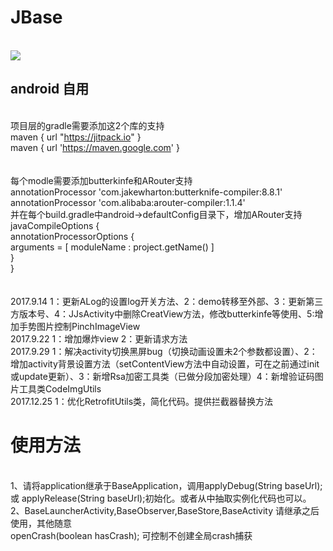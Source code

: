 # JBase
<br>[![](https://jitpack.io/v/JJS-CN/JBase.svg)](https://jitpack.io/#JJS-CN/JBase)
## android 自用
<br>  项目层的gradle需要添加这2个库的支持
<br>        maven { url "https://jitpack.io" }
<br>        maven { url 'https://maven.google.com' }
<br>
<br>
<br>  每个modle需要添加butterkinfe和ARouter支持
<br>        annotationProcessor 'com.jakewharton:butterknife-compiler:8.8.1'
<br>        annotationProcessor 'com.alibaba:arouter-compiler:1.1.4'
<br>  并在每个build.gradle中android->defaultConfig目录下，增加ARouter支持
<br>         javaCompileOptions {
<br>             annotationProcessorOptions {
<br>                  arguments = [ moduleName : project.getName() ]
<br>             }
<br>         }
<br>
<br>
<br>2017.9.14  1：更新ALog的设置log开关方法、2：demo转移至外部、3：更新第三方版本号、4：JJsActivity中删除CreatView方法，修改butterkinfe等使用、5:增加手势图片控制PinchImageView
<br>2017.9.22  1：增加爆炸view 2：更新请求方法
<br>2017.9.29  1：解决activity切换黑屏bug（切换动画设置未2个参数都设置）、2：增加activity背景设置方法（setContentView方法中自动设置，可在之前通过init或update更新）、3：新增Rsa加密工具类（已做分段加密处理）4：新增验证码图片工具类CodeImgUtils
<br>2017.12.25 1：优化RetrofitUtils类，简化代码。提供拦截器替换方法


 # 使用方法
<br> 1、请将application继承于BaseApplication，调用applyDebug(String baseUrl); 或 applyRelease(String baseUrl);初始化。或者从中抽取实例化代码也可以。
<br> 2、BaseLauncherActivity,BaseObserver,BaseStore,BaseActivity 请继承之后使用，其他随意
<br> openCrash(boolean hasCrash); 可控制不创建全局crash捕获